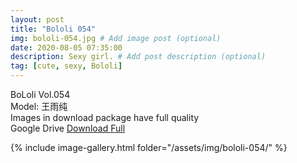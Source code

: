 ```yaml
---
layout: post
title: "Bololi 054"
img: bololi-054.jpg # Add image post (optional)
date: 2020-08-05 07:35:00
description: Sexy girl. # Add post description (optional)
tag: [cute, sexy, Bololi]
---
```

BoLoli Vol.054  
Model: 王雨纯                                       
Images in download package have full quality                    
Google Drive [Download Full](http://gestyy.com/ewUWiQ)

{% include image-gallery.html folder="/assets/img/bololi-054/" %}

